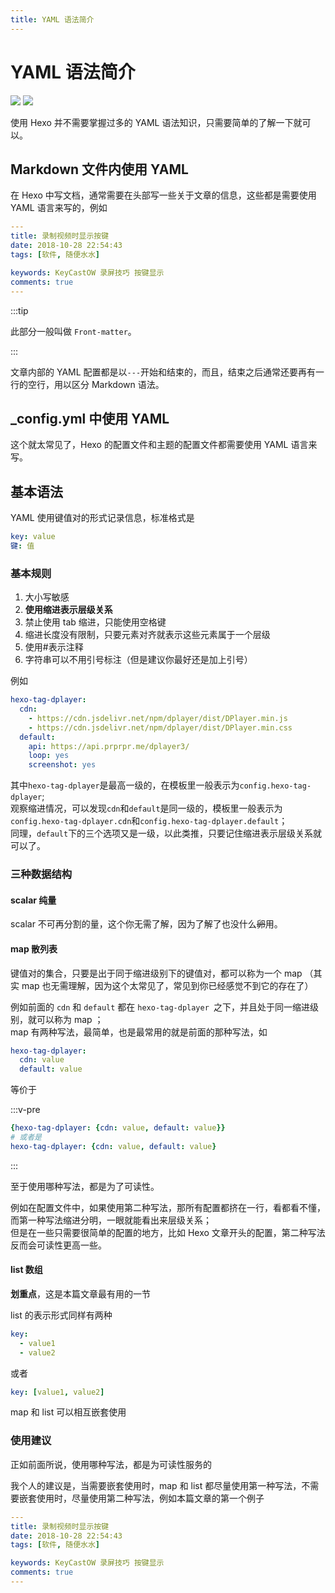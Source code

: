 ```yaml
---
title: YAML 语法简介
---
```

# YAML 语法简介

[![](https://img.shields.io/badge/Maintained--by-EasyHexo-42B983.svg?longCache=true&style=flat-square)](https://github.com/EasyHexo/Easy-Hexo)
[![](https://img.shields.io/badge/Author-MonoLogueChi-FE326D.svg?longCache=true&style=flat-square)](mailto:xxwhite@foxmail.com)

使用 Hexo 并不需要掌握过多的 YAML 语法知识，只需要简单的了解一下就可以。

## Markdown 文件内使用 YAML

在 Hexo 中写文档，通常需要在头部写一些关于文章的信息，这些都是需要使用 YAML 语言来写的，例如

```yaml
---
title: 录制视频时显示按键
date: 2018-10-28 22:54:43
tags: [软件, 随便水水]

keywords: KeyCastOW 录屏技巧 按键显示
comments: true
---
```

:::tip

此部分一般叫做 `Front-matter`。

:::

文章内部的 YAML 配置都是以`---`开始和结束的，而且，结束之后通常还要再有一行的空行，用以区分 Markdown 语法。

## _config.yml 中使用 YAML

这个就太常见了，Hexo 的配置文件和主题的配置文件都需要使用 YAML 语言来写。


## 基本语法

YAML 使用键值对的形式记录信息，标准格式是

```yaml
key: value
键: 值
```

### 基本规则

1. 大小写敏感
2. **使用缩进表示层级关系**
3. 禁止使用 tab 缩进，只能使用空格键
4. 缩进长度没有限制，只要元素对齐就表示这些元素属于一个层级
5. 使用#表示注释
6. 字符串可以不用引号标注（但是建议你最好还是加上引号）

例如

```yaml
hexo-tag-dplayer:
  cdn:
    - https://cdn.jsdelivr.net/npm/dplayer/dist/DPlayer.min.js
    - https://cdn.jsdelivr.net/npm/dplayer/dist/DPlayer.min.css
  default: 
    api: https://api.prprpr.me/dplayer3/
    loop: yes
    screenshot: yes
```

其中`hexo-tag-dplayer`是最高一级的，在模板里一般表示为`config.hexo-tag-dplayer`;  
观察缩进情况，可以发现`cdn`和`default`是同一级的，模板里一般表示为`config.hexo-tag-dplayer.cdn`和`config.hexo-tag-dplayer.default`；  
同理，`default`下的三个选项又是一级，以此类推，只要记住缩进表示层级关系就可以了。

### 三种数据结构

#### scalar 纯量

scalar 不可再分割的量，这个你无需了解，因为了解了也没什么~~卵~~用。

#### map 散列表

键值对的集合，只要是出于同于缩进级别下的键值对，都可以称为一个 map （其实 map 也无需理解，因为这个太常见了，常见到你已经感觉不到它的存在了）

例如前面的 `cdn` 和 `default` 都在 `hexo-tag-dplayer `之下，并且处于同一缩进级别，就可以称为 map ；  
map 有两种写法，最简单，也是最常用的就是前面的那种写法，如

```yaml
hexo-tag-dplayer:
  cdn: value
  default: value
```

等价于

:::v-pre
```yaml
{hexo-tag-dplayer: {cdn: value, default: value}}
# 或者是
hexo-tag-dplayer: {cdn: value, default: value}
```
:::

至于使用哪种写法，都是为了可读性。

例如在配置文件中，如果使用第二种写法，那所有配置都挤在一行，看都看不懂，而第一种写法缩进分明，一眼就能看出来层级关系；  
但是在一些只需要很简单的配置的地方，比如 Hexo 文章开头的配置，第二种写法反而会可读性更高一些。


#### list 数组

**划重点**，这是本篇文章最有用的一节

list 的表示形式同样有两种

```yaml
key:
  - value1
  - value2
```

或者

```yaml
key: [value1, value2]
```

map 和 list 可以相互嵌套使用

### 使用建议

正如前面所说，使用哪种写法，都是为可读性服务的

我个人的建议是，当需要嵌套使用时，map 和 list 都尽量使用第一种写法，不需要嵌套使用时，尽量使用第二种写法，例如本篇文章的第一个例子

```yaml
---
title: 录制视频时显示按键
date: 2018-10-28 22:54:43
tags: [软件, 随便水水]

keywords: KeyCastOW 录屏技巧 按键显示
comments: true
---
```